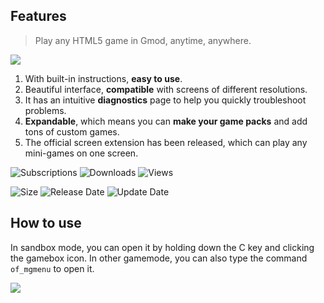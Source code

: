 ## Features

> Play any HTML5 game in Gmod, anytime, anywhere.

![](https://obscureimage.netlify.app/posts/20240123212316_1.jpg)

1. With built-in instructions, **easy to use**.
2. Beautiful interface, **compatible** with screens of different resolutions.
3. It has an intuitive **diagnostics** page to help you quickly troubleshoot problems.
4. **Expandable**, which means you can **make your game packs** and add tons of custom games.
5. The official screen extension has been released, which can play any mini-games on one screen.

![Subscriptions](https://img.shields.io/steam/subscriptions/3139202986?style=for-the-badge&color=b4e419)  ![Downloads](https://img.shields.io/steam/downloads/3139202986?style=for-the-badge&color=00adb5)  ![Views](https://img.shields.io/steam/views/3139202986?style=for-the-badge&color=ff5719)

![Size](https://img.shields.io/steam/size/3139202986?style=for-the-badge&color=2ea043)  ![Release Date](https://img.shields.io/steam/release-date/3139202986?style=for-the-badge&color=ffb300)  ![Update Date](https://img.shields.io/steam/update-date/3139202986?style=for-the-badge&color=515de9)

## How to use

In sandbox mode, you can open it by holding down the C key and clicking the gamebox icon. In other gamemode, you can also type the command `of_mgmenu` to open it.

![](https://obscureimage.netlify.app/posts/20240116202110_1.jpg)